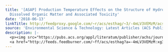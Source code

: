 ```yaml
---
title: '[ASAP] Production Temperature Effects on the Structure of Hydrochar-Derived
  Dissolved Organic Matter and Associated Toxicity'
date: '2018-06-13'
linkTitle: http://feedproxy.google.com/~r/acs/esthag/~3/-4mLV3VEMzM/acs.est.7b04983
source: 'Environmental Science & Technology: Latest Articles (ACS Publications)'
description: |-
  <p><img src="https://pubs.acs.org/appl/literatum/publisher/achs/journals/content/esthag/0/esthag.ahead-of-print/acs.est.7b04983/20180612/images/medium/es-2017-04983s_0007.gif" alt="TOC Graphic"/></p><div><cite>Environmental Science & Technology</cite></div><div>DOI: 10.1021/acs.est.7b04983</div><div class="feedflare">
  <a href="http://feeds.feedburner.com/~ff/acs/esthag?a=-4mLV3VEMzM:xg3R90qS_TU:yIl2AUoC8zA"><img src="http://feeds.feedburner.com/~ff/acs/esthag?d=yIl2AUoC8zA" border="0"></img></a>
---
```

